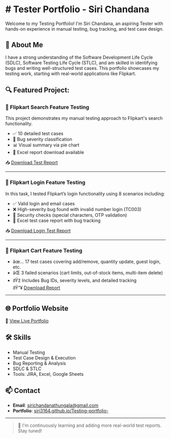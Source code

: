 # # Tester Portfolio - Siri Chandana

Welcome to my Testing Portfolio! I'm Siri Chandana, an aspiring Tester with hands-on experience in manual testing, bug tracking, and test case design.

## 📌 About Me
I have a strong understanding of the Software Development Life Cycle (SDLC), Software Testing Life Cycle (STLC), and am skilled in identifying bugs and writing well-structured test cases. This portfolio showcases my testing work, starting with real-world applications like Flipkart.

## 🔍 Featured Project: 
### 🔹 Flipkart Search Feature Testing

This project demonstrates my manual testing approach to Flipkart's search functionality.

- ✅ 10 detailed test cases
- 🐞 Bug severity classification
- 📊 Visual summary via pie chart
- 🧾 Excel report download available

📥 [Download Test Report](Flipkart_Search_Test_Report.xlsx)

---

### 🔹 Flipkart Login Feature Testing

In this task, I tested Flipkart’s login functionality using 8 scenarios including:
- ✅ Valid login and email cases
- ❌ High-severity bug found with invalid number login (TC003)
- 🔐 Security checks (special characters, OTP validation)
- 🧾 Excel test case report with bug tracking

📥 [Download Login Test Report](Flipkart_Login_TestCase_Report.xlsx)

---

### 🔹 Flipkart Cart Feature Testing
- âœ… 17 test cases covering add/remove, quantity update, guest login, etc.
- âŒ 3 failed scenarios (cart limits, out-of-stock items, multi-item delete)
- ðŸž Includes Bug IDs, severity levels, and detailed tracking  
ðŸ“¥ [Download Report](Flipkart_Cart_Test_Report.xlsx)
---

## 🌐 Portfolio Website

  🧾 [View Live Portfolio](https://siri3164.github.io/Testing-portfolio-/)

## 🛠️ Skills

- Manual Testing
- Test Case Design & Execution
- Bug Reporting & Analysis
- SDLC & STLC
- Tools: JIRA, Excel, Google Sheets

## 📫 Contact

- **Email**: sirichandanathungala@gmail.com  
- **Portfolio**: [siri3164.github.io/Testing-portfolio-](https://siri3164.github.io/Testing-portfolio-/)  
---

> 👀 I'm continuously learning and adding more real-world test reports. Stay tuned!
